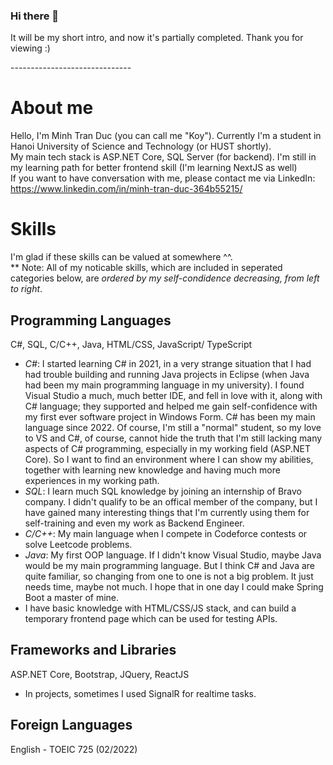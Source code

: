### Hi there 👋
It will be my short intro, and now it's partially completed.
Thank you for viewing :)
<p style="{color:red;}">------------------------------</p>

<!--
**minhkoy/minhkoy** is a ✨ _special_ ✨ repository because its `README.md` (this file) appears on your GitHub profile.

Here are some ideas to get you started:

- 🔭 I’m currently working on ...
- 🌱 I’m currently learning ...
- 👯 I’m looking to collaborate on ...
- 🤔 I’m looking for help with ...
- 💬 Ask me about ...
- 📫 How to reach me: ...
- 😄 Pronouns: ...
- ⚡ Fun fact: ...
-->

# About me
Hello, I'm Minh Tran Duc (you can call me "Koy"). Currently I'm a student in Hanoi University of Science and Technology (or HUST shortly). <br>
My main tech stack is ASP.NET Core, SQL Server (for backend). I'm still in my learning path for better frontend skill (I'm learning NextJS as well) <br>
If you want to have conversation with me, please contact me via LinkedIn: https://www.linkedin.com/in/minh-tran-duc-364b55215/

# Skills
I'm glad if these skills can be valued at somewhere ^^. <br>
** Note: All of my noticable skills, which are included in seperated categories below, are <i>ordered by my self-condidence decreasing, from left to right</i>. <br>

## Programming Languages 
C#, SQL, C/C++, Java, HTML/CSS, JavaScript/ TypeScript <br>
- *C#*: I started learning C# in 2021, in a very strange situation that I had had trouble building and running Java projects in Eclipse (when Java had been my main
programming language in my university). I found Visual Studio a much, much better IDE, and fell in love with it, along with C# language; they supported and helped me gain self-confidence with my first ever software project in Windows Form. C# has been my main language since 2022. Of course, I'm still a "normal" student, so my love to VS and C#, of course, cannot hide the truth that I'm still lacking many aspects of C# programming, especially in my working field (ASP.NET Core). So I want to find an environment where I can show my abilities, together with learning new knowledge and having much more experiences in my working path. <br>
- *SQL*: I learn much SQL knowledge by joining an internship of Bravo company. I didn't qualify to be an offical member of the company, but I have gained many interesting things that I'm currently using them for self-training and even my work as Backend Engineer.
- *C/C++*: My main language when I compete in Codeforce contests or solve Leetcode problems.
- *Java*: My first OOP language. If I didn't know Visual Studio, maybe Java would be my main programming language. But I think C# and Java are quite familiar, so changing from one to one is not a big problem. It just needs time, maybe not much. I hope that in one day I could make Spring Boot a master of mine.
- I have basic knowledge with HTML/CSS/JS stack, and can build a temporary frontend page which can be used for testing APIs. 

## Frameworks and Libraries
ASP.NET Core, Bootstrap, JQuery, ReactJS
* In projects, sometimes I used SignalR for realtime tasks.

## Foreign Languages
English - TOEIC 725 (02/2022)
